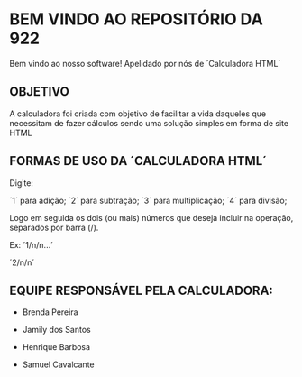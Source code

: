 # BEM VINDO AO REPOSITÓRIO DA 922

Bem vindo ao nosso software!
Apelidado por nós de ´Calculadora HTML´

## OBJETIVO
A calculadora foi criada com objetivo de facilitar a vida daqueles que necessitam de fazer cálculos
sendo uma solução simples em forma de site HTML

## FORMAS DE USO DA ´CALCULADORA HTML´
Digite:

´1´ para adição;
´2´ para subtração;
´3´ para multiplicação;
´4´ para divisão;

Logo em seguida os dois (ou mais) números que deseja incluir na operação, separados por barra (/).

Ex: ´1/n/n...´

´2/n/n´

## EQUIPE RESPONSÁVEL PELA CALCULADORA:
- Brenda Pereira

- Jamily dos Santos 

- Henrique Barbosa 

- Samuel Cavalcante